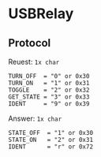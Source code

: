 # USBRelay

## Protocol


Reuest: `1x char`
```
TURN_OFF  = "0" or 0x30
TURN_ON   = "1" or 0x31
TOGGLE    = "2" or 0x32
GET_STATE = "3" or 0x33
IDENT     = "9" or 0x39
```

Answer: `1x char`
```
STATE_OFF  = "1" or 0x30
STATE_ON   = "2" or 0x31
IDENT      = "r" or 0x72
```
